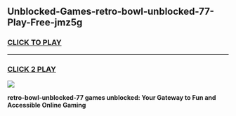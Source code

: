 
## Unblocked-Games-retro-bowl-unblocked-77-Play-Free-jmz5g
<h3>
<a href="https://premium76.site?title=retro-bowl-unblocked-77&ref=19M">CLICK TO PLAY</a></h3>
<hr>

<h3>
<a href="https://premium76.site?title=retro-bowl-unblocked-77&ref=19M">CLICK 2 PLAY</a>
  
</h3>

<a href="https://premium76.site?title=retro-bowl-unblocked-77&ref=19M"><img src="https://clearcache.store/games.png"></a>


**retro-bowl-unblocked-77 games unblocked: Your Gateway to Fun and Accessible Online Gaming**
